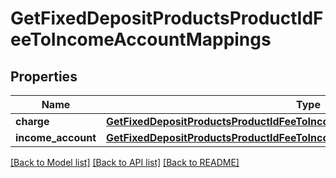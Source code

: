 # GetFixedDepositProductsProductIdFeeToIncomeAccountMappings

## Properties
Name | Type | Description | Notes
------------ | ------------- | ------------- | -------------
**charge** | [**GetFixedDepositProductsProductIdFeeToIncomeAccountMappingsCharge**](GetFixedDepositProductsProductIdFeeToIncomeAccountMappingsCharge.md) |  | [optional] 
**income_account** | [**GetFixedDepositProductsProductIdFeeToIncomeAccountMappingsIncomeAccount**](GetFixedDepositProductsProductIdFeeToIncomeAccountMappingsIncomeAccount.md) |  | [optional] 

[[Back to Model list]](../README.md#documentation-for-models) [[Back to API list]](../README.md#documentation-for-api-endpoints) [[Back to README]](../README.md)

